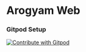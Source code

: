 # Arogyam Web


<h3>Gitpod Setup</h3>
<a href="https://gitpod.io/#https://github.com/imf-ali/Arogyam-web">
  <img
    src="https://img.shields.io/badge/Contribute%20with-Gitpod-908a85?logo=gitpod"
    alt="Contribute with Gitpod"
  />
</a>
